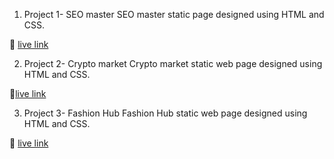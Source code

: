 1. Project 1- SEO master
SEO master static page designed using HTML and CSS.

🚀 [live link](link "https://ephemeral-cupcake-318a67.netlify.app/")

2. Project 2- Crypto market
Crypto market static web page designed using HTML and CSS.

🚀[live link](link "https://voluble-moxie-ce4c95.netlify.app/")

3. Project 3- Fashion Hub
Fashion Hub static web page designed using HTML and CSS.

🚀 [live link](link "https://soft-sprite-2bd2bb.netlify.app/")
